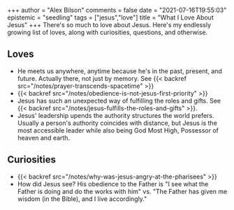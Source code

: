 +++
author = "Alex Bilson"
comments = false
date = "2021-07-16T19:55:03"
epistemic = "seedling"
tags = ["jesus","love"]
title = "What I Love About Jesus"
+++
There's so much to love about Jesus. Here's my endlessly growing list of loves, along with curiosities, questions, and otherwise.

## Loves

- He meets us anywhere, anytime because he's in the past, present, and future. Actually there, not just by memory. See {{< backref src="/notes/prayer-transcends-spacetime" >}}
- {{< backref src="/notes/obedience-is-not-jesus-first-priority" >}}
- Jesus has such an unexpected way of fulfilling the roles and gifts. See {{< backref src="/notes/jesus-fulfills-the-roles-and-gifts" >}}.
- Jesus' leadership upends the authority structures the world prefers. Usually a person's authority coincides with distance, but Jesus is the most accessible leader while also being God Most High, Possessor of heaven and earth.

## Curiosities

- {{< backref src="/notes/why-was-jesus-angry-at-the-pharisees" >}}
- How did Jesus see? His obedience to the Father is "I see what the Father is doing and do the works with him" vs. "The Father has given me wisdom (in the Bible), and I live accordingly."
